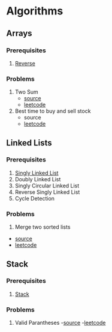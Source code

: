 # Algorithms

## Arrays

### Prerequisites

1. [Reverse](Arrays/pre/reverse.js)

### Problems

1. Two Sum
   - [source](Arrays/two-sum.js)
   - [leetcode](https://leetcode.com/problems/two-sum/description/)
2. Best time to buy and sell stock
   -  source
   - [leetcode](https://leetcode.com/problems/two-sum/)

## Linked Lists

### Prerequisites

1. [Singly Linked List](Linked-List/pre/singly-linked-list.js)
2. Doubly Linked List
3. Singly Circular Linked List
4. Reverse Singly Linked List
5. Cycle Detection

### Problems

1. Merge two sorted lists

- [source]()
- [leetcode]()

## Stack

### Prerequisites

1. [Stack](Stack/pre/stack.js)

### Problems

1. Valid Parantheses
   -[source](Stack/valid-parantheses.js)
   -[leetcode](https://leetcode.com/problems/valid-parentheses)
